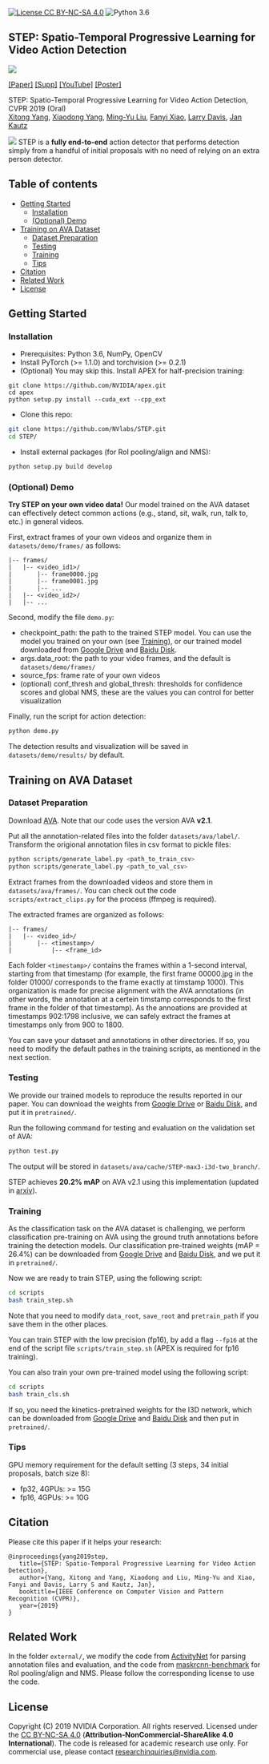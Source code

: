 [![License CC BY-NC-SA 4.0](https://img.shields.io/badge/license-CC4.0-blue.svg)](https://raw.githubusercontent.com/nvlabs/SPADE/master/LICENSE.md)
![Python 3.6](https://img.shields.io/badge/python-3.6-green.svg)

## STEP: Spatio-Temporal Progressive Learning for Video Action Detection
![](teaser.jpg)

[[Paper]](https://arxiv.org/abs/1904.09288) [[Supp]](http://xiaodongyang.org/publications/papers/step-supp-cvpr19.pdf) [[YouTube]]() [[Poster]]()

STEP: Spatio-Temporal Progressive Learning for Video Action Detection, CVPR 2019 (Oral) <br>
[Xitong Yang](http://users.umiacs.umd.edu/~xyang35/), [Xiaodong Yang](https://xiaodongyang.org/), [Ming-Yu Liu](http://mingyuliu.net/), [Fanyi Xiao](http://fanyix.cs.ucdavis.edu/), [Larry Davis](https://www.cs.umd.edu/people/lsdavis), [Jan Kautz](http://jankautz.com/) <br>

![](example.gif)
STEP is a **fully end-to-end** action detector that performs detection simply from a handful of initial proposals with no need of relying on an extra person detector.   

## Table of contents
* [Getting Started](#getting-started)
    * [Installation](#installation)
    * [(Optional) Demo](#(optional)-demo)
* [Training on AVA Dataset](#training-on-ava-dataset)
    * [Dataset Preparation](#dataset-preparation)
    * [Testing](#testing)
    * [Training](#training)
    * [Tips](#tips)
* [Citation](#citation)
* [Related Work](#relation-work)
* [License](#license)

## Getting Started
### Installation
- Prerequisites: Python 3.6, NumPy, OpenCV
- Install PyTorch (>= 1.1.0) and torchvision (>= 0.2.1)
- (Optional) You may skip this. Install APEX for half-precision training:
```
git clone https://github.com/NVIDIA/apex.git
cd apex
python setup.py install --cuda_ext --cpp_ext
```
- Clone this repo:
```bash
git clone https://github.com/NVlabs/STEP.git
cd STEP/
```
- Install external packages (for RoI pooling/align and NMS):
```bash
python setup.py build develop
```

### (Optional) Demo
**Try STEP on your own video data!** Our model trained on the AVA dataset can effectively detect common actions (e.g., stand, sit, walk, run, talk to, etc.) in general videos.

First, extract frames of your own videos and organize them in `datasets/demo/frames/` as follows:
```
|-- frames/
|   |-- <video_id1>/
|       |-- frame0000.jpg
|       |-- frame0001.jpg
|       |-- ...
|   |-- <video_id2>/
|   |-- ...
```

Second, modify the file `demo.py`:
- checkpoint\_path: the path to the trained STEP model. You can use the model you trained on your own (see [Training](#trainingkkkkkkkkkkkkj)), or our trained model downloaded from [Google Drive](https://drive.google.com/file/d/11Lx7MqmmZFep9Sf_QA98gulK4i5QJ-H4/view?usp=sharing) and [Baidu Disk]().
- args.data\_root: the path to your video frames, and the default is `datasets/demo/frames/`
- source\_fps: frame rate of your own videos
- (optional) conf\_thresh and global\_thresh: thresholds for confidence scores and global NMS, these are the values you can control for better visualization

Finally, run the script for action detection:
```bash
python demo.py
```
The detection results and visualization will be saved in `datasets/demo/results/` by default.

## Training on AVA Dataset
### Dataset Preparation
Download [AVA](https://research.google.com/ava/download.html). Note that our code uses the version AVA **v2.1**.

Put all the annotation-related files into the folder `datasets/ava/label/`. Transform the origional annotation files in csv format to pickle files:
```bash
python scripts/generate_label.py <path_to_train_csv>
python scripts/generate_label.py <path_to_val_csv>
```

Extract frames from the downloaded videos and store them in `datasets/ava/frames/`. You can check out the code `scripts/extract_clips.py` for the process (ffmpeg is required). 

The extracted frames are organized as follows:
```
|-- frames/
|   |-- <video_id>/
|       |-- <timestamp>/ 
|           |-- <frame_id>
```
Each folder `<timestamp>/` contains the frames within a 1-second interval, starting from that timestamp (for example, the first frame 00000.jpg in the folder 01000/ corresponds to the frame exactly at timstamp 1000). This organization is made for precise alignment with the AVA annotations (in other words, the annotation at a certein timstamp corresponds to the first frame in the folder of that timestamp). As the annoations are provided at timestamps 902:1798 inclusive, we can safely extract the frames at timestamps only from 900 to 1800.

You can save your dataset and annotations in other directories. If so, you need to modify the default pathes in the training scripts, as mentioned in the next section.

### Testing
We provide our trained models to reproduce the results reported in our paper. You can download the weights from [Google Drive](https://drive.google.com/file/d/11Lx7MqmmZFep9Sf_QA98gulK4i5QJ-H4/view?usp=sharing) or [Baidu Disk](), and put it in `pretrained/`.

Run the following command for testing and evaluation on the validation set of AVA:
```bash
python test.py
```
The output will be stored in `datasets/ava/cache/STEP-max3-i3d-two_branch/`.

STEP achieves **20.2% mAP** on AVA v2.1 using this implementation (updated in [arxiv]()).

### Training
As the classification task on the AVA dataset is challenging, we perform classification pre-training on AVA using the ground truth annotations before training the detection models. Our classification pre-trained weights (mAP = 26.4%) can be downloaded from [Google Drive](https://drive.google.com/file/d/1ml1M87IHFBuax-sY_KYKCy509IawtuH2/view?usp=sharing) and [Baidu Disk](), and we put it in `pretrained/`.

Now we are ready to train STEP, using the following script:
```bash
cd scripts
bash train_step.sh
```
Note that you need to modify `data_root`, `save_root` and `pretrain_path` if you save them in the other places.

You can train STEP with the low precision (fp16), by add a flag `--fp16` at the end of the script file `scripts/train_step.sh` (APEX is required for fp16 training). 

You can also train your own pre-trained model using the following script:
```bash
cd scripts
bash train_cls.sh
```
If so, you need the kinetics-pretrained weights for the I3D network, which can be downloaded from [Google Drive](https://drive.google.com/file/d/18dCg3-s86cjyCEgaPzFgP9z5Sp-K5yYS/view?usp=sharing) and [Baidu Disk]() and then put in `pretrained/`.

### Tips
GPU memory requirement for the default setting (3 steps, 34 initial proposals, batch size 8):
- fp32, 4GPUs: >= 15G
- fp16, 4GPUs: >= 10G


## Citation
Please cite this paper if it helps your research:
```
@inproceedings{yang2019step,
   title={STEP: Spatio-Temporal Progressive Learning for Video Action Detection},
   author={Yang, Xitong and Yang, Xiaodong and Liu, Ming-Yu and Xiao, Fanyi and Davis, Larry S and Kautz, Jan},
   booktitle={IEEE Conference on Computer Vision and Pattern Recognition (CVPR)},
   year={2019}
}
```

## Related Work
In the folder `external/`, we modify the code from [ActivityNet](https://github.com/activitynet/ActivityNet) for parsing annotation files and evaluation, and the code from [maskrcnn-benchmark](https://github.com/facebookresearch/maskrcnn-benchmark) for RoI pooling/align and NMS.
Please follow the corresponding license to use the code.

## License
Copyright (C) 2019 NVIDIA Corporation. All rights reserved. Licensed under the [CC BY-NC-SA 4.0](https://creativecommons.org/licenses/by-nc-sa/4.0/legalcode) (**Attribution-NonCommercial-ShareAlike 4.0 International**). The code is released for academic research use only. For commercial use, please contact [researchinquiries@nvidia.com](researchinquiries@nvidia.com).
